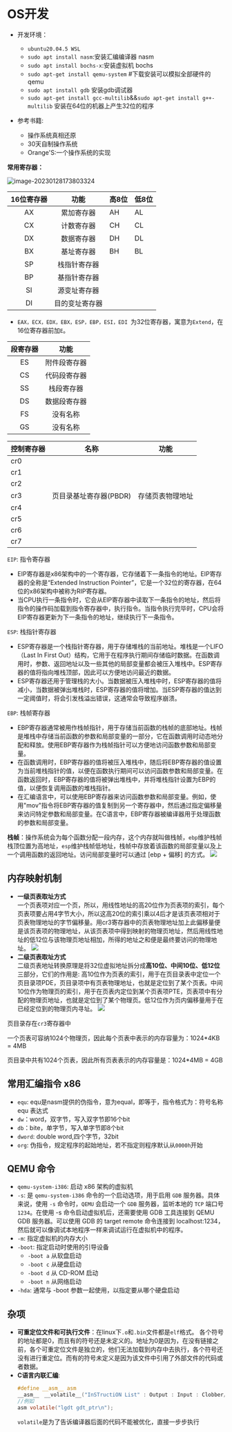# OS开发
- 开发环境：
    - `ubuntu20.04.5 WSL`
    - `sudo apt install nasm`:安装汇编编译器 nasm
    - `sudo apt install bochs-x`:安装虚拟机 bochs
    - `sudo apt-get install qemu-system`   #下载安装可以模拟全部硬件的qemu
    - `sudo apt install gdb` 安装gdb调试器
    - `sudo apt-get install gcc-multilib`&&`sudo apt-get install g++-multilib` 安装在64位的机器上产生32位的程序

- 参考书籍:
    - 操作系统真相还原
    - 30天自制操作系统
    - Orange'S:一个操作系统的实现

**常用寄存器：**

![image-20230128173803324](image/image-20230128173803324.png)

| 16位寄存器 |      功能      | 高8位 | 低8位 |
| :--------: | :------------: | ----- | ------ |
|     AX     |   累加寄存器   | AH    | AL     |
|     CX     |   计数寄存器   | CH    | CL     |
|     DX     |   数据寄存器   | DH    | DL     |
|     BX     |   基址寄存器   | BH    | BL     |
|     SP     |  栈指针寄存器  |       |        |
|     BP     |  基指针寄存器  |       |        |
|     SI     |  源变址寄存器  |       |        |
|     DI     | 目的变址寄存器 |       |        |

- `EAX，ECX，EDX，EBX，ESP，EBP，ESI，EDI `为32位寄存器，寓意为`Extend`，在16位寄存器前加`E`。

| 段寄存器 |     功能     |
| :------: | :----------: |
|    ES    | 附件段寄存器 |
|    CS    | 代码段寄存器 |
|    SS    |  栈段寄存器  |
|    DS    | 数据段寄存器 |
|    FS    |   没有名称   |
|    GS    |   没有名称   |       

| 控制寄存器 | 名称                   | 功能             |
| ---------- | ---------------------- | ---------------- |
| cr0        |                        |                  |
| cr1        |                        |                  |
| cr2        |                        |                  |
| cr3        | 页目录基址寄存器(PBDR) | 存储页表物理地址 |
| cr4        |                        |                  |
| cr5        |                        |                  |
| cr6        |                        |                  |
| cr7        |                        |                  |

`EIP`:  指令寄存器   

 - EIP寄存器是x86架构中的一个寄存器，它存储着下一条指令的地址。EIP寄存器的全称是“Extended Instruction Pointer”，它是一个32位的寄存器，在64位的x86架构中被称为RIP寄存器。
 - 当CPU执行一条指令时，它会从EIP寄存器中读取下一条指令的地址，然后将指令的操作码加载到指令寄存器中，执行指令。当指令执行完毕时，CPU会将EIP寄存器更新为下一条指令的地址，继续执行下一条指令。    

`ESP`:  栈指针寄存器       
 - ESP寄存器是一个栈指针寄存器，用于存储堆栈的当前地址。堆栈是一个LIFO（Last In First Out）结构，它用于在程序执行期间存储临时数据。在函数调用时，参数、返回地址以及一些其他的局部变量都会被压入堆栈中。ESP寄存器的值将指向堆栈顶部，因此可以方便地访问最近的数据。
 - ESP寄存器还用于管理栈的大小。当数据被压入堆栈中时，ESP寄存器的值将减小，当数据被弹出堆栈时，ESP寄存器的值将增加。当ESP寄存器的值达到一定阈值时，将会引发栈溢出错误，这通常会导致程序崩溃。  

 `EBP`:  栈帧寄存器
 - EBP寄存器通常被用作栈帧指针，用于存储当前函数的栈帧的底部地址。栈帧是堆栈中存储当前函数的参数和局部变量的一部分，它在函数调用时动态地分配和释放。使用EBP寄存器作为栈帧指针可以方便地访问函数参数和局部变量。
 - 在函数调用时，EBP寄存器的值将被压入堆栈中，随后将EBP寄存器的值设置为当前堆栈指针的值，以便在函数执行期间可以访问函数参数和局部变量。在函数返回时，EBP寄存器的值将被弹出堆栈中，并将堆栈指针设置为EBP的值，以便恢复调用函数的堆栈指针。
 - 在汇编语言中，可以使用EBP寄存器来访问函数参数和局部变量。例如，使用"mov"指令将EBP寄存器的值复制到另一个寄存器中，然后通过指定偏移量来访问特定参数和局部变量。在C语言中，EBP寄存器被编译器用于处理函数的参数和局部变量。

**栈帧**：操作系统会为每个函数分配一段内存，这个内存就叫做栈帧，`ebp`维护栈帧栈顶位置为高地址，`esp`维护栈帧低地址，栈帧中存放着该函数的局部变量以及上一个调用函数的返回地址。访问局部变量时可以通过 [ebp + 偏移] 的方式。
![](./image/5.png)

## 内存映射机制
 - **一级页表取址方式**    
   一个页表项对应一个页，所以，用线性地址的高20位作为页表项的索引，每个页表项要占用4字节大小，所以这高20位的索引乘以4后才是该页表项相对于页表物理地址的字节偏移量。用cr3寄存器中的页表物理地址加上此偏移量便是该页表项的物理地址，从该页表项中得到映射的物理页地址，然后用线性地址的低12位与该物理页地址相加，所得的地址之和便是最终要访问的物理地址。
    ![](./image/page1.png)
 - **二级页表取址方式**   
 二级页表地址转换原理是将32位虚拟地址拆分成**高10位、中间10位、低12位**三部分，它们的作用是: 高10位作为页表的索引，用于在页目录表中定位一个页目录项PDE，页目录项中有页表物理地址，也就是定位到了某个页表。中间10位作为物理页的索引，用于在页表内定位到某个页表项PTE，页表项中有分配的物理页地址，也就是定位到了某个物理页。低12位作为页内偏移量用于在已经定位到的物理页内寻址。
    ![](./image/page2.png)  

页目录存在`cr3`寄存器中   

一个页表可容纳1024个物理页，因此每个页表中表示的内存容量为：1024*4KB = 4MB

页目录中共有1024个页表，因此所有页表表示的内存容量是：1024*4MB = 4GB 



## 常用汇编指令 x86
 - `equ`: equ是nasm提供的伪指令，意为equal，即等于，指令格式为：符号名称 equ 表达式
 - `dw`：word，双字节，写入双字节即16个bit
 - `db`：bite，单字节，写入单字节即8个bit
 - `dword`: double word,四个字节，32bit
 - `org`: 伪指令，规定程序的起始地址，若不指定则程序默认从`0000h`开始         

## QEMU 命令
 - `qemu-system-i386`: 启动 x86 架构的虚拟机
 - `-s`: 是 `qemu-system-i386` 命令的一个启动选项，用于启用 `GDB` 服务器。具体来说，使用 `-s` 命令时，`QEMU` 会启动一个 `GDB` 服务器，监听本地的 `TCP` 端口号 `1234`。在使用 -s 命令启动虚拟机后，还需要使用 GDB 工具连接到 QEMU GDB 服务器。可以使用 GDB 的 target remote 命令连接到 localhost:1234，然后就可以像调试本地程序一样来调试运行在虚拟机中的程序。       
 - `-m`: 指定虚拟机的内存大小    
 - `-boot`: 指定启动时使用的引导设备
     - `-boot a` 从软盘启动
     - `-boot c` 从硬盘启动
     - `-boot d` 从 CD-ROM 启动
     - `-boot n` 从网络启动
 - `-hda`: 通常与 -boot 参数一起使用，以指定要从哪个硬盘启动
## 杂项
 - **可重定位文件和可执行文件**：在linux下`.o`和`.bin`文件都是`elf`格式。
各个符号的地址都是0，而且有的符号还是未定义的。地址为0是因为，在没有链接之前，各个可重定位文件是独立的，他们无法加载到内存中去执行，各个符号还没有进行重定位。而有的符号未定义是因为该文件中引用了外部文件的代码或者数据。    
 - **C语言内联汇编**:    
    ```c
    #define __asm__ asm  
    __asm__　__volatile__("InSTructiON List" : Output : Input : Clobber/Modify);
    //例如
    asm volatile("lgdt gdt_ptr\n");
    ```
    `volatile`是为了告诉编译器后面的代码不能被优化，直接一步步执行